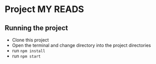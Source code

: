 # Project MY READS

## Running the project
- Clone this project
- Open the terminal and change directory into the project directories
- run `npm install`
- run `npm start`
